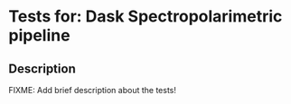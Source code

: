 # Tests for: Dask Spectropolarimetric pipeline

## Description
FIXME: Add brief description about the tests!

